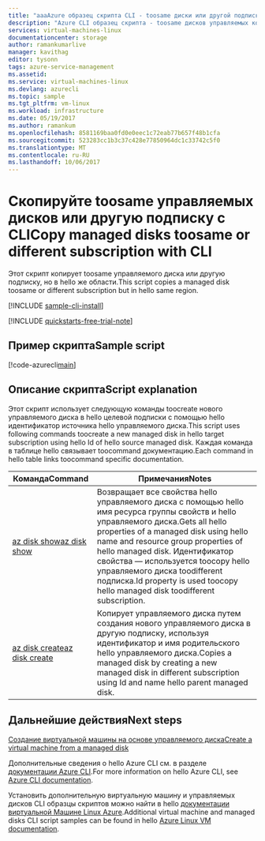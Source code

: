 ```yaml
---
title: "aaaAzure образец скрипта CLI - toosame диски или другой подписке управляемых копии (перемещения) | Документы Microsoft"
description: "Azure CLI образец скрипта - toosame дисков управляемых копии (перемещения) или другой подписке"
services: virtual-machines-linux
documentationcenter: storage
author: ramankumarlive
manager: kavithag
editor: tysonn
tags: azure-service-management
ms.assetid: 
ms.service: virtual-machines-linux
ms.devlang: azurecli
ms.topic: sample
ms.tgt_pltfrm: vm-linux
ms.workload: infrastructure
ms.date: 05/19/2017
ms.author: ramankum
ms.openlocfilehash: 8581169baa0fd0e0eec1c72eab77b657f48b1cfa
ms.sourcegitcommit: 523283cc1b3c37c428e77850964dc1c33742c5f0
ms.translationtype: MT
ms.contentlocale: ru-RU
ms.lasthandoff: 10/06/2017
---
```

# <a name="copy-managed-disks-toosame-or-different-subscription-with-cli"></a><span data-ttu-id="b3f4a-103">Скопируйте toosame управляемых дисков или другую подписку с CLI</span><span class="sxs-lookup"><span data-stu-id="b3f4a-103">Copy managed disks toosame or different subscription with CLI</span></span>

<span data-ttu-id="b3f4a-104">Этот скрипт копирует toosame управляемого диска или другую подписку, но в hello же области.</span><span class="sxs-lookup"><span data-stu-id="b3f4a-104">This script copies a managed disk toosame or different subscription but in hello same region.</span></span> 


[!INCLUDE [sample-cli-install](../../../includes/sample-cli-install.md)]

[!INCLUDE [quickstarts-free-trial-note](../../../includes/quickstarts-free-trial-note.md)]

## <a name="sample-script"></a><span data-ttu-id="b3f4a-105">Пример скрипта</span><span class="sxs-lookup"><span data-stu-id="b3f4a-105">Sample script</span></span>

[!code-azurecli[main](../../../cli_scripts/storage/copy-managed-disks-to-same-or-different-subscription/copy-managed-disks-to-same-or-different-subscription.sh "Copy managed disk")]


## <a name="script-explanation"></a><span data-ttu-id="b3f4a-106">Описание скрипта</span><span class="sxs-lookup"><span data-stu-id="b3f4a-106">Script explanation</span></span>

<span data-ttu-id="b3f4a-107">Этот скрипт использует следующую команды toocreate нового управляемого диска в hello целевой подписки с помощью hello идентификатор источника hello управляемого диска.</span><span class="sxs-lookup"><span data-stu-id="b3f4a-107">This script uses following commands toocreate a new managed disk in hello target subscription using hello Id of hello source managed disk.</span></span> <span data-ttu-id="b3f4a-108">Каждая команда в таблице hello связывает toocommand документацию.</span><span class="sxs-lookup"><span data-stu-id="b3f4a-108">Each command in hello table links toocommand specific documentation.</span></span>

| <span data-ttu-id="b3f4a-109">Команда</span><span class="sxs-lookup"><span data-stu-id="b3f4a-109">Command</span></span> | <span data-ttu-id="b3f4a-110">Примечания</span><span class="sxs-lookup"><span data-stu-id="b3f4a-110">Notes</span></span> |
|---|---|
| [<span data-ttu-id="b3f4a-111">az disk show</span><span class="sxs-lookup"><span data-stu-id="b3f4a-111">az disk show</span></span>](https://docs.microsoft.com/cli/azure/disk#show) | <span data-ttu-id="b3f4a-112">Возвращает все свойства hello управляемого диска с помощью hello имя ресурса группы свойств и hello управляемого диска.</span><span class="sxs-lookup"><span data-stu-id="b3f4a-112">Gets all hello properties of a managed disk using hello name and resource group properties of hello managed disk.</span></span> <span data-ttu-id="b3f4a-113">Идентификатор свойства — используется toocopy hello управляемого диска toodifferent подписка.</span><span class="sxs-lookup"><span data-stu-id="b3f4a-113">Id property is used toocopy hello managed disk toodifferent subscription.</span></span>  |
| [<span data-ttu-id="b3f4a-114">az disk create</span><span class="sxs-lookup"><span data-stu-id="b3f4a-114">az disk create</span></span>](https://docs.microsoft.com/cli/azure/disk#create) | <span data-ttu-id="b3f4a-115">Копирует управляемого диска путем создания нового управляемого диска в другую подписку, используя идентификатор и имя родительского hello управляемого диска.</span><span class="sxs-lookup"><span data-stu-id="b3f4a-115">Copies a managed disk by creating a new managed disk in different subscription using Id and name hello parent managed disk.</span></span>  |

## <a name="next-steps"></a><span data-ttu-id="b3f4a-116">Дальнейшие действия</span><span class="sxs-lookup"><span data-stu-id="b3f4a-116">Next steps</span></span>

[<span data-ttu-id="b3f4a-117">Создание виртуальной машины на основе управляемого диска</span><span class="sxs-lookup"><span data-stu-id="b3f4a-117">Create a virtual machine from a managed disk</span></span>](./../../virtual-machines/scripts/virtual-machines-linux-cli-sample-create-vm-from-managed-os-disks.md?toc=%2fpowershell%2fmodule%2ftoc.json)

<span data-ttu-id="b3f4a-118">Дополнительные сведения о hello Azure CLI см. в разделе [документации Azure CLI](https://docs.microsoft.com/cli/azure/overview).</span><span class="sxs-lookup"><span data-stu-id="b3f4a-118">For more information on hello Azure CLI, see [Azure CLI documentation](https://docs.microsoft.com/cli/azure/overview).</span></span>

<span data-ttu-id="b3f4a-119">Установить дополнительную виртуальную машину и управляемых дисков CLI образцы скриптов можно найти в hello [документации виртуальной Машине Linux Azure](../../virtual-machines/linux/cli-samples.md?toc=%2fazure%2fvirtual-machines%2flinux%2ftoc.json).</span><span class="sxs-lookup"><span data-stu-id="b3f4a-119">Additional virtual machine and managed disks CLI script samples can be found in hello [Azure Linux VM documentation](../../virtual-machines/linux/cli-samples.md?toc=%2fazure%2fvirtual-machines%2flinux%2ftoc.json).</span></span>
